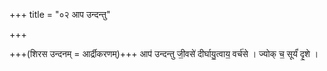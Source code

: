 +++
title = "०२ आप उन्दन्तु"

+++

+++(शिरस उन्दनम् = आर्द्रीकरणम्)+++ आप॑ उन्दन्तु जी॒वसे॑ दीर्घायु॒त्वाय॒ वर्च॑से । ज्योक् च॒ सूर्यं॑ दृ॒शे ।
